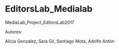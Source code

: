 # EditorsLab_Medialab
MediaLab_Project_EditorsLab2017

Autores:

Alicia Gonzalez,
Sara Gil,
Santiago Mota,
Adolfo Antón
